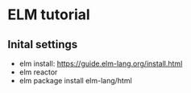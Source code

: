 # ELM tutorial

## Inital settings
 - elm install: https://guide.elm-lang.org/install.html
 - elm reactor
 - elm package install elm-lang/html